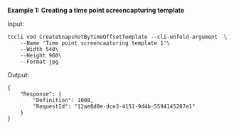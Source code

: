 **Example 1: Creating a time point screencapturing template**



Input: 

```
tccli vod CreateSnapshotByTimeOffsetTemplate --cli-unfold-argument  \
    --Name 'Time point screencapturing template 1'\
    --Width 540\
    --Height 960\
    --Format jpg
```

Output: 
```
{
    "Response": {
        "Definition": 1008,
        "RequestId": "12ae8d8e-dce3-4151-9d4b-5594145287e1"
    }
}
```


